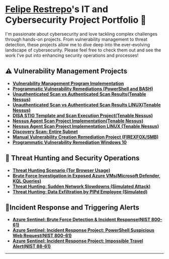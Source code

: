 # <a href="https://www.linkedin.com/in/feliperestrepo/">Felipe Restrepo</a>'s IT and Cybersecurity Project Portfolio 🔐

I'm passionate about cybersecurity and love tackling complex challenges through hands-on projects. From vulnerability management to threat detection, these projects allow me to dive deep into the ever-evolving landscape of cybersecurity. Please feel free to check them out and see the work I’ve put into enhancing security operations and processes!


## ⚠️ Vulnerability Management Projects

- **[Vulnerability Management Program Implementation](https://github.com/felipearborestrepo/vulnerability-management-project/tree/main)**
- **[Programmatic Vulnerability Remediations (PowerShell and BASH)](https://github.com/felipearborestrepo/programmatic-vulnerability-remediations-powershelll-bash/blob/main/README.md)**
- **[Unauthenticated Scan vs Authenticated Scan Results(Tenable Nessus)](https://github.com/felipearborestrepo/Unauthenticated_vs_Authenticated-Scans)**
- **[Unauthenticated Scan vs Authenticated Scan Results LINUX(Tenable Nessus)](https://github.com/felipearborestrepo/Linux_UnauthenticatedvsAuthenticated-Scans/blob/main/README.md#-project-structure)**
-  **[DISA STIG Template and Scan Execution Project(Tenable Nessus)](https://github.com/felipearborestrepo/DISA-STIG-Vulnerability-Template-Scan)**
-  **[Nessus Agent Scan Project Implementation(Tenable Nessus)](https://github.com/felipearborestrepo/Nessus-Agent-Scan-Project-Implementation/blob/main/README.md)**
-  **[Nessus Agent Scan Project Implementation LINUX (Tenable Nessus)](https://github.com/felipearborestrepo/Nessus-Agent-Scan-Linux-Project-Implementation/blob/main/README.md)**
-  **[Discovery Scan: Entire Subnet](https://github.com/felipearborestrepo/Discovery-Scan-Entire-Subnet-Scan-/blob/main/README.md)**
-  **[Manual Vulnerability Creation Remediation Project (FIREXFOX/SMB)](https://github.com/felipearborestrepo/Manual-Vulnerability-Creation-Remediation-Project/blob/main/README.md)**
-  **[Programmatic Vulnerability Remediation Windows 10](https://github.com/felipearborestrepo/Programmatic-Vulnerability-Remediation/blob/main/README.md)**
## 🚨 Threat Hunting and Security Operations

- **[Threat Hunting Scenario (Tor Browser Usage)](https://github.com/felipearborestrepo/threat-hunting-scenario-tor-project)**
- **[Brute Force Investigation in Exposed Azure VMs(Microsoft Defender, KQL Queries)](https://github.com/felipearborestrepo/MITRE-ATTACK-TTP-Devices-Exposed-to-the-Internet)**
- **[Threat Hunting: Sudden Network Slowdowns (Simulated Attack)](https://github.com/felipearborestrepo/Threat-Hunting-Project-Entropy-Gorilla-Port-Scan/blob/main/README.md)**
- **[Threat Hunting: Data Exfiltration by PIPd Employee (Simulated)](https://github.com/felipearborestrepo/Threat-Hunting-Data-Exfiltration-by-PIPd-Employee-Simulated-/blob/main/README.md)**

## 🧯Incident Response and Triggering Alerts

- **[Azure Sentinel: Brute Force Detection & Incident Response(NIST 800-61)](https://github.com/felipearborestrepo/Incident-Response-Virtual-Machine-Brute-Forcing/blob/main/README.md)**
- **[Azure Sentinel: Incident Response Project: PowerShell Suspicious Web Request(NIST 800-61)](https://github.com/felipearborestrepo/Incident-Response-PowerShell-Suspicious-Web-Request-NIST-800-61-/blob/main/README.md)**
- **[Azure Sentinel: Incident Response Project: Impossible Travel Alert(NIST 88-61)](https://github.com/felipearborestrepo/Incident-Response-Potential-Impossible-Travel-MITRE-ATT-CK/blob/main/README.md)**
<hr/>


